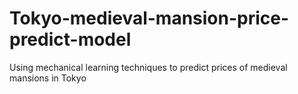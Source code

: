 # Tokyo-medieval-mansion-price-predict-model
Using mechanical learning techniques to predict prices of medieval mansions in Tokyo
